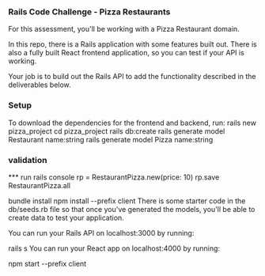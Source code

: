 ### Rails Code Challenge - Pizza Restaurants
For this assessment, you'll be working with a Pizza Restaurant domain.

In this repo, there is a Rails application with some features built out. There is also a fully built React frontend application, so you can test if your API is working.

Your job is to build out the Rails API to add the functionality described in the deliverables below.

### Setup
To download the dependencies for the frontend and backend, run:
rails new pizza_project
cd pizza_project
rails db:create
rails generate model Restaurant name:string
rails generate model Pizza name:string

### validation
*** run 
rails console
rp = RestaurantPizza.new(price: 10)
rp.save
RestaurantPizza.all

bundle install
npm install --prefix client
There is some starter code in the db/seeds.rb file so that once you've generated the models, you'll be able to create data to test your application.

You can run your Rails API on localhost:3000 by running:

rails s
You can run your React app on localhost:4000 by running:

npm start --prefix client
